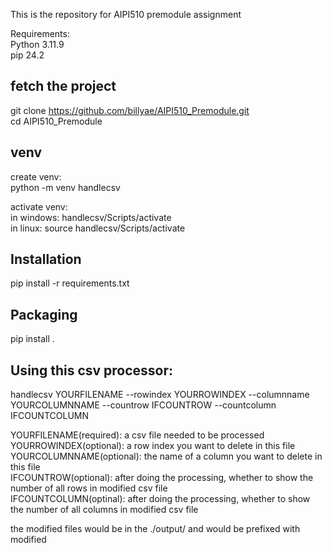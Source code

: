 This is the repository for AIPI510 premodule assignment  

Requirements:  
Python 3.11.9  
pip 24.2  

## fetch the project

git clone https://github.com/billyae/AIPI510_Premodule.git     
cd AIPI510_Premodule

## venv

create venv:  
python -m venv handlecsv  

activate venv:    
in windows: handlecsv/Scripts/activate    
in linux: source handlecsv/Scripts/activate

## Installation

pip install -r requirements.txt  

## Packaging

pip install .
  
## Using this csv processor:  

handlecsv YOURFILENAME --rowindex YOURROWINDEX --columnname YOURCOLUMNNAME --countrow IFCOUNTROW --countcolumn IFCOUNTCOLUMN    

YOURFILENAME(required): a csv file needed to be processed     
YOURROWINDEX(optional): a row index you want to delete in this file     
YOURCOLUMNNAME(optional): the name of a column you want to delete in this file    
IFCOUNTROW(optional): after doing the processing, whether to show the number of all rows in modified csv file    
IFCOUNTCOLUMN(optinal): after doing the processing, whether to show the number of all columns in modified csv file    

the modified files would be in the ./output/ and would be prefixed with modified    

